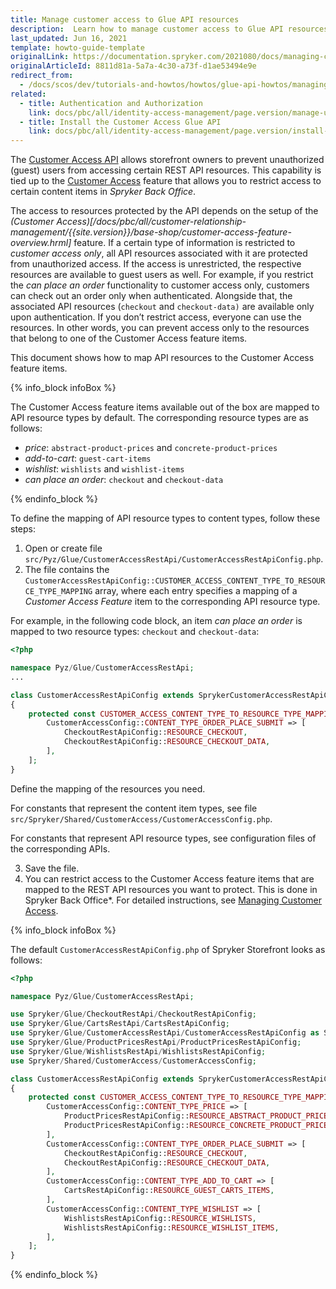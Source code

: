 ```yaml
---
title: Manage customer access to Glue API resources
description:  Learn how to manage customer access to Glue API resources in Spryker Cloud Commerce OS, ensuring secure and efficient resource control for your e-commerce store
last_updated: Jun 16, 2021
template: howto-guide-template
originalLink: https://documentation.spryker.com/2021080/docs/managing-customer-access-to-glue-api-resources
originalArticleId: 8811d81a-5a7a-4c30-a73f-d1ae53494e9e
redirect_from:
  - /docs/scos/dev/tutorials-and-howtos/howtos/glue-api-howtos/managing-customer-access-to-glue-api-resources.html
related:
  - title: Authentication and Authorization
    link: docs/pbc/all/identity-access-management/page.version/manage-using-glue-api/glue-api-authenticate-as-a-customer.html
  - title: Install the Customer Access Glue API
    link: docs/pbc/all/identity-access-management/page.version/install-and-upgrade/install-the-customer-access-glue-api.html
---
```


The [Customer Access API](/docs/pbc/all/identity-access-management/{{site.version}}/manage-using-glue-api/glue-api-retrieve-protected-resources.html) allows storefront owners to prevent unauthorized (guest) users from accessing certain REST API resources. This capability is tied up to the [Customer Access](/docs/pbc/all/customer-relationship-management/{{page.version}}/base-shop/manage-in-the-back-office/manage-customer-access.html) feature that allows you to restrict access to certain content items in *Spryker Back Office*.

The access to resources protected by the API depends on the setup of the *(Customer Access)[/docs/pbc/all/customer-relationship-management/{{site.version}}/base-shop/customer-access-feature-overview.hrml]* feature. If a certain type of information is restricted to *customer access only*, all API resources associated with it are protected from unauthorized access. If the access is unrestricted, the respective resources are available to guest users as well. For example, if you restrict the *can place an order* functionality to customer access only, customers can check out an order only when authenticated. Alongside that, the associated API resources (`checkout` and `checkout-data)` are available only upon authentication. If you don’t restrict access, everyone can use the resources. In other words, you can prevent access only to the resources that belong to one of the Customer Access feature items.

This document shows how to map API resources to the Customer Access feature items.

{% info_block infoBox %}

The Customer Access feature items available out of the box are mapped to API resource types by default. The corresponding resource types are as follows:

* *price*: `abstract-product-prices` and `concrete-product-prices`
* *add-to-cart*: `guest-cart-items`
* *wishlist*: `wishlists` and `wishlist-items`
* *can place an order*: `checkout` and `checkout-data`

{% endinfo_block %}

To define the mapping of API resource types to content types, follow these steps:
1. Open or create file `src/Pyz/Glue/CustomerAccessRestApi/CustomerAccessRestApiConfig.php`.
2. The file contains the `CustomerAccessRestApiConfig::CUSTOMER_ACCESS_CONTENT_TYPE_TO_RESOURCE_TYPE_MAPPING` array, where each entry specifies a mapping of a *Customer Access Feature* item to the corresponding API resource type.

For example, in the following code block, an item *can place an order* is mapped to two resource types: `checkout` and `checkout-data`:

```php
<?php

namespace Pyz/Glue/CustomerAccessRestApi;
...

class CustomerAccessRestApiConfig extends SprykerCustomerAccessRestApiConfig
{
    protected const CUSTOMER_ACCESS_CONTENT_TYPE_TO_RESOURCE_TYPE_MAPPING = [
        CustomerAccessConfig::CONTENT_TYPE_ORDER_PLACE_SUBMIT => [
            CheckoutRestApiConfig::RESOURCE_CHECKOUT,
            CheckoutRestApiConfig::RESOURCE_CHECKOUT_DATA,
        ],
    ];
}
```

Define the mapping of the resources you need.

For constants that represent the content item types, see file `src/Spryker/Shared/CustomerAccess/CustomerAccessConfig.php`.

For constants that represent API resource types, see configuration files of the corresponding APIs.

3. Save the file.
4. You can restrict access to the Customer Access feature items that are mapped to the REST API resources you want to protect. This is done in Spryker Back Office*. For detailed instructions, see [Managing Customer Access](/docs/pbc/all/customer-relationship-management/{{page.version}}/base-shop/manage-in-the-back-office/manage-customer-access.html).

{% info_block infoBox %}

The default `CustomerAccessRestApiConfig.php` of Spryker Storefront looks as follows:

```php
<?php

namespace Pyz/Glue/CustomerAccessRestApi;

use Spryker/Glue/CheckoutRestApi/CheckoutRestApiConfig;
use Spryker/Glue/CartsRestApi/CartsRestApiConfig;
use Spryker/Glue/CustomerAccessRestApi/CustomerAccessRestApiConfig as SprykerCustomerAccessRestApiConfig;
use Spryker/Glue/ProductPricesRestApi/ProductPricesRestApiConfig;
use Spryker/Glue/WishlistsRestApi/WishlistsRestApiConfig;
use Spryker/Shared/CustomerAccess/CustomerAccessConfig;

class CustomerAccessRestApiConfig extends SprykerCustomerAccessRestApiConfig
{
    protected const CUSTOMER_ACCESS_CONTENT_TYPE_TO_RESOURCE_TYPE_MAPPING = [
        CustomerAccessConfig::CONTENT_TYPE_PRICE => [
            ProductPricesRestApiConfig::RESOURCE_ABSTRACT_PRODUCT_PRICES,
            ProductPricesRestApiConfig::RESOURCE_CONCRETE_PRODUCT_PRICES,
        ],
        CustomerAccessConfig::CONTENT_TYPE_ORDER_PLACE_SUBMIT => [
            CheckoutRestApiConfig::RESOURCE_CHECKOUT,
            CheckoutRestApiConfig::RESOURCE_CHECKOUT_DATA,
        ],
        CustomerAccessConfig::CONTENT_TYPE_ADD_TO_CART => [
            CartsRestApiConfig::RESOURCE_GUEST_CARTS_ITEMS,
        ],
        CustomerAccessConfig::CONTENT_TYPE_WISHLIST => [
            WishlistsRestApiConfig::RESOURCE_WISHLISTS,
            WishlistsRestApiConfig::RESOURCE_WISHLIST_ITEMS,
        ],
    ];
}
```

{% endinfo_block %}

